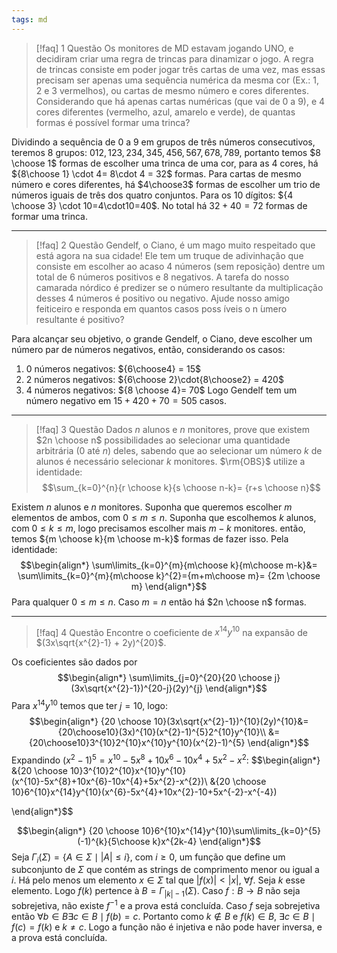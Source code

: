 ```yaml
---
tags: md
---
```

> [!faq] 1 Questão
> Os monitores de MD estavam jogando UNO, e decidiram criar uma regra de trincas para dinamizar o jogo. A regra de trincas consiste em poder jogar três cartas de uma vez, mas essas precisam ser apenas uma sequência numérica da mesma cor (Ex.: 1, 2 e 3 vermelhos), ou cartas de mesmo número e cores diferentes. Considerando que há apenas cartas numéricas (que vai de 0 a 9), e 4 cores  diferentes (vermelho, azul, amarelo e verde), de quantas formas  é possível formar uma trinca?
>

Dividindo a sequência de $0$ a $9$ em grupos de três números consecutivos, teremos $8$ grupos: $012,123,234,345,456,567,678,789$, portanto temos $8 \choose 1$ formas de escolher uma trinca de uma cor, para as $4$ cores, há ${8\choose 1} \cdot 4= 8\cdot 4 = 32$ formas. Para cartas de mesmo número e cores diferentes, há $4\choose3$ formas de escolher um trio de números iguais de três dos quatro conjuntos. Para os $10$ dígitos: ${4 \choose 3} \cdot 10=4\cdot10=40$. No total há $32+40=72$ formas de formar uma trinca.
___

> [!faq] 2 Questão
> Gendelf, o Ciano, é um mago muito respeitado que está agora na sua cidade! Ele tem um truque de adivinhação que consiste em escolher ao acaso 4 números (sem reposição) dentre um total de 6 números positivos e 8 negativos. A tarefa do nosso camarada nórdico é predizer se o número resultante da multiplicação desses 4 números é positivo ou negativo. Ajude nosso amigo feiticeiro e responda em quantos casos poss ́ıveis o n ́umero resultante é positivo?

Para alcançar seu objetivo, o grande Gendelf, o Ciano, deve escolher um número par de números negativos, então, considerando os casos:
1. $0$ números negativos: ${6\choose4} = 15$
2. $2$ números negativos: ${6\choose 2}\cdot{8\choose2} = 420$
3. $4$ números negativos: ${8 \choose 4}= 70$
Logo Gendelf tem um número negativo em $15+420+70=505$ casos.
___
> [!faq] 3 Questão
> Dados $n$ alunos e $n$ monitores, prove que existem $2n \choose n$ possibilidades ao selecionar uma quantidade arbitrária ($0$ até $n$) deles, sabendo que ao selecionar um número $k$ de alunos é necessário selecionar $k$ monitores. $\rm{OBS}$ utilize a identidade:
> $$\sum_{k=0}^{n}{r \choose k}{s \choose n-k}= {r+s \choose n}$$

Existem $n$ alunos e $n$ monitores. Suponha que queremos escolher $m$ elementos de ambos, com $0 \le m \le n$. Suponha que escolhemos $k$ alunos, com $0 \le k\le m$, logo precisamos escolher mais $m-k$ monitores. então, temos ${m \choose k}{m \choose m-k}$ formas de fazer isso. Pela identidade:
$$\begin{align*}
\sum\limits_{k=0}^{m}{m\choose k}{m\choose m-k}&= \sum\limits_{k=0}^{m}{m\choose k}^{2}={m+m\choose m}= {2m \choose m}
\end{align*}$$
Para qualquer $0 \le m \le n$. Caso $m=n$ então há $2n \choose n$ formas.
___
> [!faq] 4 Questão
> Encontre o coeficiente de $x^{14}y^{10}$ na expansão de $(3x\sqrt{x^{2}-1} + 2y)^{20}$.

Os coeficientes são dados por $$\begin{align*}
\sum\limits_{j=0}^{20}{20 \choose j}(3x\sqrt{x^{2}-1})^{20-j}(2y)^{j}
\end{align*}$$
Para $x^{14}y^{10}$ temos que ter $j=10$, logo:
$$\begin{align*}
{20 \choose 10}(3x\sqrt{x^{2}-1})^{10}(2y)^{10}&= {20\choose10}(3x)^{10}(x^{2}-1)^{5}2^{10}y^{10}\\
&= {20\choose10}3^{10}2^{10}x^{10}y^{10}(x^{2}-1)^{5}
\end{align*}$$
Expandindo $(x^{2}-1)^{5} = x^{10}-5x^{8}+10x^{6}-10x^{4}+5x^{2}-x^{2}$:
$$\begin{align*}
&{20 \choose 10}3^{10}2^{10}x^{10}y^{10}(x^{10}-5x^{8}+10x^{6}-10x^{4}+5x^{2}-x^{2})\\
&{20 \choose 10}6^{10}x^{14}y^{10}(x^{6}-5x^{4}+10x^{2}-10+5x^{-2}-x^{-4})

\end{align*}$$

$$\begin{align*}
{20 \choose 10}6^{10}x^{14}y^{10}\sum\limits_{k=0}^{5}(-1)^{k}{5\choose k}x^{2k-4}
\end{align*}$$
  Seja $\Gamma_{i}(\Sigma) = \{A \in \Sigma \mid |A| \le i \}$, com $i \ge 0$,  um função que define um subconjunto de $\Sigma$ que contém as strings de comprimento menor ou igual a $i$. Há pelo menos um elemento $x \in \Sigma$ tal que $|f(x)| \lt |x|$, $\forall f$. Seja $k$ esse elemento. Logo $f(k)$ pertence à $B = \Gamma_{|k|-1}(\Sigma)$.
  Caso $f: B \rightarrow B$ não seja sobrejetiva, não existe $f^{-1}$ e a prova está concluída.
  Caso $f$ seja sobrejetiva então $\forall b \in B \exists c \in B \mid f(b)=c$. Portanto como $k \notin B$ e $f(k) \in B$, $\exists c \in B \mid f(c)=f(k)$ e $k \ne c$. Logo a função não é injetiva e não pode haver inversa, e a prova está concluída.